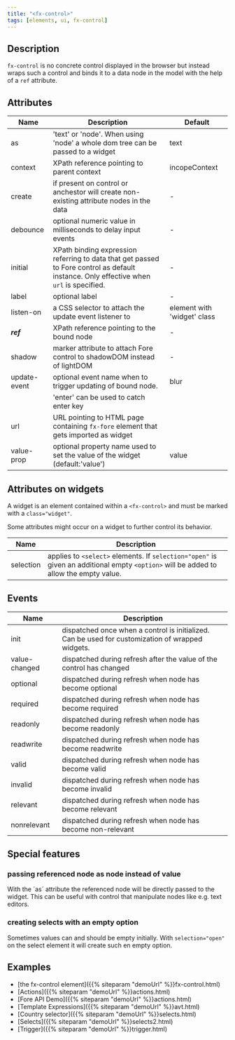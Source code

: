 ```yaml
---
title: "<fx-control>"
tags: [elements, ui, fx-control]
---
```

## Description

`fx-control` is no concrete control displayed in the browser but
instead wraps such a control and binds it to a data node in the model with the help of a `ref` attribute.



## Attributes

| Name         | Description | Default |
|--------------|-------------| -------- |
| as           | 'text' or 'node'. When using 'node' a whole dom tree can be passed to a widget | text |  
| context      | XPath reference pointing to parent context | incopeContext |
| create       | if present on control or anchestor will create non-existing attribute nodes in the data |- | 
| debounce     | optional numeric value in milliseconds to delay input events | - |
| initial      | XPath binding expression referring to data that get passed to Fore control as default instance. Only effective when `url` is specified. | - |
| label        | optional label | - |
| listen-on    | a CSS selector to attach the update event listener to  | element with 'widget' class |
| ***ref***    | XPath reference pointing to the bound node | - |
| shadow       | marker attribute to attach Fore control to shadowDOM instead of lightDOM | - |
| update-event | optional event name when to trigger updating of bound node. | blur |
|              | 'enter' can be used to catch enter key |
| url          | URL pointing to HTML page containing `fx-fore` element that gets imported as widget |
| value-prop   | optional property name used to set the value of the widget (default:'value') | value |

## Attributes on widgets

A widget is an element contained within a `<fx-control>` and must be marked
with a `class="widget"`.

Some attributes might occur on a widget to further control its behavior.

| Name | Description |
| ---- | --- |
| selection | applies to `<select>` elements. If `selection="open"` is given an additional empty `<option>` will be added to allow the empty value.
## Events

| Name | Description |
|------|-------------|
| init | dispatched once when a control is initialized. Can be used for customization of wrapped widgets. |
| value-changed | dispatched during refresh after the value of the control has changed |
| optional | dispatched during refresh when node has become optional |
| required | dispatched during refresh when node has become required |
| readonly | dispatched during refresh when node has become readonly |
| readwrite | dispatched during refresh when node has become readwrite |
| valid | dispatched during refresh when node has become valid |
| invalid | dispatched during refresh when node has become invalid |
| relevant | dispatched during refresh when node has become relevant |
| nonrelevant | dispatched during refresh when node has become non-relevant |

## Special features

### passing referenced node as node instead of value

With the ´as´ attribute the referenced node will be directly
passed to the widget. This can be useful with control that manipulate 
nodes like e.g. text editors.

### creating selects with an empty option

Sometimes values can and should be empty initially. With `selection="open"` on
the select element it will create such en empty option.

## Examples
* [the fx-control element]({{% siteparam "demoUrl" %}}fx-control.html)
* [Actions]({{% siteparam "demoUrl" %}}actions.html)
* [Fore API Demo]({{% siteparam "demoUrl" %}}actions.html)
* [Template Expressions]({{% siteparam "demoUrl" %}}avt.html)
* [Country selector]({{% siteparam "demoUrl" %}}selects.html)
* [Selects]({{% siteparam "demoUrl" %}}selects2.html)
* [Trigger]({{% siteparam "demoUrl" %}}trigger.html)





